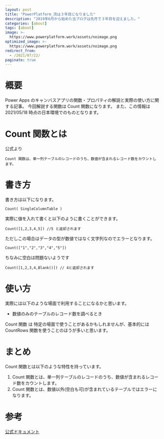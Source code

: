 ```yaml
---
layout: post
title: "PowerPlatform_流は３年目になりました"
description: "2019年6月から始めた当ブログは先月で３年目を迎えました。"
categories: [about]
tags: [about]
image: >-
  https://www.powerplatform.work/assets/noimage.png
optimized_image: >-
  https://www.powerplatform.work/assets/noimage.png
redirect_from:
  - /2021/07/22/
paginate: true
---
```


#  概要

Power Apps のキャンバスアプリの関数・プロパティの解説と実際の使い方に関する記事。
今回解説する関数は Count 関数になります。
また、この情報は 2021/05/18 時点の日本環境でのものとなります。

# Count 関数とは

公式より
```
Count 関数は、単一列テーブルのレコードのうち、数値が含まれるレコード数をカウントします。
```


# 書き方

書き方は以下になります。

```
Count( SingleColumnTable )
```


実際に値を入れて書くと以下のように書くことができます。

```
Count([1,2,3,4,5]) //5 と返却されます
```

ただしこの場合はデータの型が数値ではなく文字列なのでエラーとなります。

```
Count(["1","2","3","4","5"])
```

ちなみに空白は問題ないようです

```
Count([1,2,3,4,Blank()]) // 4と返却されます
```


# 使い方

実際には以下のような場面で利用することになるかと思います。

- 数値のみのテーブルのレコード数を調べるとき

Count 関数 は 特定の場面で使うことがあるかもしれませんが、基本的には CountRows 関数を使うことのほうが多いと思います。

# まとめ

Count 関数とは以下のような特性を持っています。

1. Count 関数とは、単一列テーブルのレコードのうち、数値が含まれるレコード数をカウントします。
2. Count 関数とは、数値以外(空白も可)が含まれているテーブルではエラーになります。

# 参考

[公式ドキュメント](https://docs.microsoft.com/ja-jp/powerapps/maker/canvas-apps/functions/function-table-counts#description)



